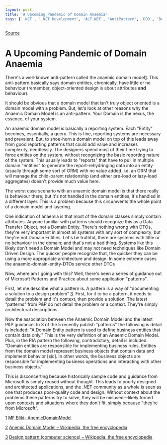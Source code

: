 ```yaml
---
layout: post
title: 'A Upcoming Pandemic of Domain Anaemia'
tags: ['.NET', '.NET Development', 'ALT.NET', 'AntiPattern', 'DDD', 'Design/Coding Guidance', 'Microsoft', 'Microsoft Patterns and Practices', 'OOD', 'Patterns', 'Software Development', 'Software Development Guidance', 'Visual Studio 2010 Best Practices', 'msmvps']
---
```

[Source](http://blogs.msmvps.com/peterritchie/2009/01/29/a-upcoming-pandemic-of-domain-anaemia/ "Permalink to A Upcoming Pandemic of Domain Anaemia")

# A Upcoming Pandemic of Domain Anaemia

There's a well-known anti-pattern called the anaemic domain model[1][2]. This anti-pattern basically says domain entities, chronically, have little or no behaviour (remember, object-oriented design is about attributes **and** behaviour).

It should be obvious that a domain model that isn't truly object oriented is a domain model with a problem. But, let's look at other reasons why the Anaemic Domain Model is an anti-pattern. Your Domain is the nexus, the essence, of your system.

An anaemic domain model is basically a reporting system. Each "Entity" becomes, essentially, a query. This is fine, reporting systems are necessary and prevalent. But, to shoe-horn a domain model on top of this leads away from good reporting patterns that could add value and increases complexity, needlessly. The designers spend most of their time trying to force entities on the system, without recognizing the basic reporting nature of the system. This usually leads to "reports" that have to pull in multiple domain "entities" to generate the report–rehydringing data into an entity (usually through some sort of ORM) with no value added. i.e. an ORM that will manage the child-parent relationship (and either pre-load or lazy-load aggregates) doesn't provide much value here.

The worst case scenario with an anaemic domain model is that there really is behaviour there; but it's not handled in the domain entities; it's handled in a different layer. This is a problem because this circumvents the whole point of a domain model and layering. 

One indication of anaemia is that most of the domain classes simply contain attributes. Anyone familiar with patterns should recognize this as a Data Transfer Object, not a Domain Entity. There's nothing wrong with DTOs, they're very important in almost all systems with any sort of complexity; but they're not Domain Entities. Let's be truthful, there are systems with little or no behaviour in the domain; and that's not a bad thing. Systems like this likely don't need a Domain Model and may not need techniques like Domain Driven Design. The quicker people recognize that, the quicker they can be using a more appropriate architecture and design. In some extreme cases the anaemic-domain-entity-DTOs service other DTOs

Now, where am I going with this? Well, there's been a series of guidance out of Microsoft Patterns and Practice about some application "patterns".

First, let me describe what a pattern is. A pattern is a way of "documenting a solution to a design problem" [3]. First, for it to be a pattern, it needs to detail the problem and it's context, then provide a solution. The latest "patterns" from P&P do not detail the problem or a context. They're simply architectural descriptions.

Now the association between the Anaemic Domain Model and the latest P&P guidance. In 3 of the 5 recently publish "patterns" the following is detail is included: "A Domain Entity pattern is used to define business entities that contain data only." This is the very definition of an Anaemic Domain Model. Plus, in the RIA pattern the following, contradictory, detail is included: "Domain entities are responsible for implementing business rules. Entities from the domain model represent business objects that contain data and implement behavior [sic]. In other words, the business objects are responsible for implementing business operations and interacting with other business objects."

This is disconcerting because historically sample code and guidance from Microsoft is simply reused without thought. This leads to poorly designed and architected applications, and the .NET community as a whole is seen as one that produces poor-quality code and design. Without context about the problems these patterns try to solve, they will be misused—likely forced upon contexts and situations where they don't fit, simply because "they're from Microsoft".

[1] [MF Bliki- AnemicDomainModel][1]

[2] [Anemic Domain Model – Wikipedia, the free encyclopedia][2]

[3] [Design pattern (computer science) – Wikipedia, the free encyclopedia][3]

[1]: http://www.martinfowler.com/bliki/AnemicDomainModel.html "MF Bliki- AnemicDomainModel"
[2]: http://en.wikipedia.org/wiki/Anemic_Domain_Model "Anemic Domain Model - Wikipedia, the free encyclopedia"
[3]: http://en.wikipedia.org/wiki/Design_pattern_(computer_science) "Design pattern (computer science) - Wikipedia, the free encyclopedia"


